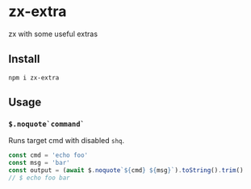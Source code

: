 # zx-extra
zx with some useful extras

## Install
```shell
npm i zx-extra
```

## Usage
### ``$.noquote`command` ``
Runs target cmd with disabled `shq`.
```js
const cmd = 'echo foo'
const msg = 'bar'
const output = (await $.noquote`${cmd} ${msg}`).toString().trim()
// $ echo foo bar
```

